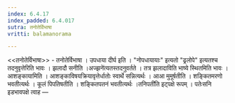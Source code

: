 ```yaml
---
index: 6.4.17
index_padded: 6.4.017
sutra: तनोतेर्विभाषा
vritti: balamanorama

---
```

<<तनोतेर्विभाषा>> - तनोतेर्विभाषा । उपधाया दीर्घ इति । "नोपधायायाः" इत्यतो "ढ्रलोपे" इत्यतश्च तदनुवृत्तेरिति भावः । झलादौ सनीति ।अज्झने॑त्यतस्तदनुवर्तते । तत्र झलादाविति भाष्ये स्थितमिति भावः । आशङ्कायामिति । आशङ्काविषयक्रियावृत्तेर्धातोः स्वार्थे सन्नित्यर्थः । आआ मुमूर्षतीति । शङ्कितमरणो भवतीत्यर्थः । कूलं पिपतिषतीति । शङ्कितपतनं भवतीत्यर्थः ।तनिपती॑ति इट्पक्षे रूपम् । पतेःसनि इडभावपक्षे त्वाह — 